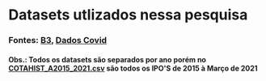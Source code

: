 # Datasets utlizados nessa pesquisa
### Fontes: [B3](http://www.b3.com.br/pt_br/), [Dados Covid](https://covid.saude.gov.br/)
#### Obs.: Todos os datasets são separados por ano porém no [COTAHIST_A2015_2021.csv](https://github.com/davirpp/Projeto_Intro_CD/blob/master/datasets/COTAHIST_A2015_2021.csv) são todos os IPO'S de 2015 à Março de 2021
